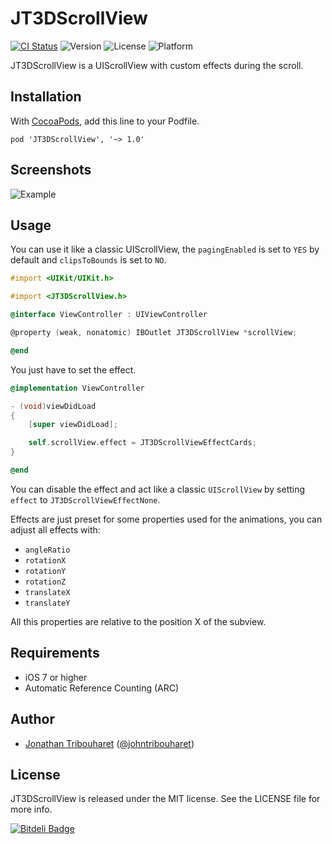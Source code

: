 # JT3DScrollView

[![CI Status](http://img.shields.io/travis/jonathantribouharet/JT3DScrollView.svg)](https://travis-ci.org/jonathantribouharet/JT3DScrollView)
![Version](https://img.shields.io/cocoapods/v/JT3DScrollView.svg)
![License](https://img.shields.io/cocoapods/l/JT3DScrollView.svg)
![Platform](https://img.shields.io/cocoapods/p/JT3DScrollView.svg)

JT3DScrollView is a UIScrollView with custom effects during the scroll.

## Installation

With [CocoaPods](http://cocoapods.org/), add this line to your Podfile.

    pod 'JT3DScrollView', '~> 1.0'

## Screenshots

![Example](./Screens/example.gif "Example")


## Usage

You can use it like a classic UIScrollView, the `pagingEnabled` is set to `YES` by default and `clipsToBounds` is set to `NO`.

```objective-c
#import <UIKit/UIKit.h>

#import <JT3DScrollView.h>

@interface ViewController : UIViewController

@property (weak, nonatomic) IBOutlet JT3DScrollView *scrollView;

@end
```

You just have to set the effect.

```objective-c
@implementation ViewController

- (void)viewDidLoad
{
    [super viewDidLoad];

    self.scrollView.effect = JT3DScrollViewEffectCards;
}

@end

```

You can disable the effect and act like a classic `UIScrollView` by setting `effect` to `JT3DScrollViewEffectNone`.

Effects are just preset for some properties used for the animations, you can adjust all effects with:

- `angleRatio`
- `rotationX`
- `rotationY`
- `rotationZ`
- `translateX`
- `translateY`

All this properties are relative to the position X of the subview.

## Requirements

- iOS 7 or higher
- Automatic Reference Counting (ARC)

## Author

- [Jonathan Tribouharet](https://github.com/jonathantribouharet) ([@johntribouharet](https://twitter.com/johntribouharet))

## License

JT3DScrollView is released under the MIT license. See the LICENSE file for more info.


[![Bitdeli Badge](https://d2weczhvl823v0.cloudfront.net/jonathantribouharet/jt3dscrollview/trend.png)](https://bitdeli.com/free "Bitdeli Badge")

